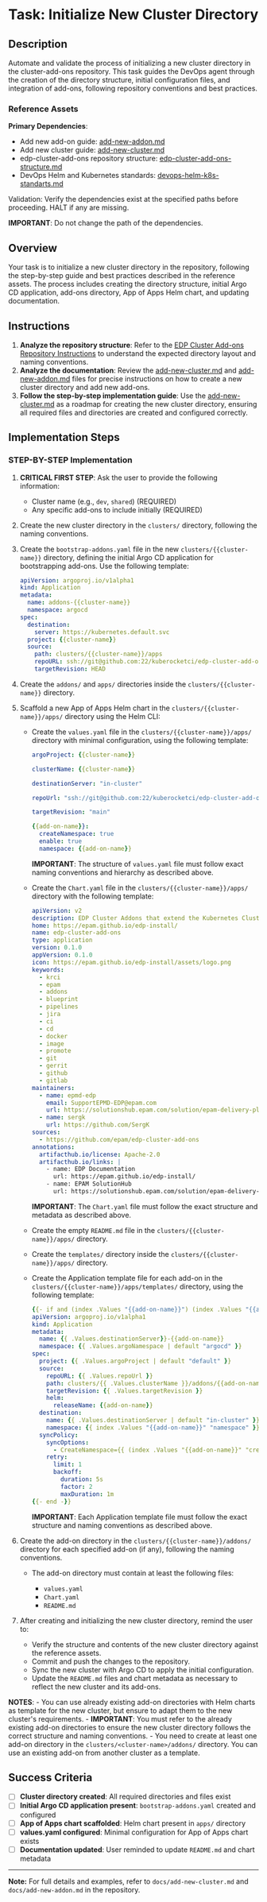 # Task: Initialize New Cluster Directory

## Description

Automate and validate the process of initializing a new cluster directory in the cluster-add-ons repository. This task guides the DevOps agent through the creation of the directory structure, initial configuration files, and integration of add-ons, following repository conventions and best practices.

### Reference Assets

**Primary Dependencies**:

- Add new add-on guide: [add-new-addon.md](./../../docs/add-new-addon.md)
- Add new cluster guide: [add-new-cluster.md](./../../docs/add-new-cluster.md)
- edp-cluster-add-ons repository structure: [edp-cluster-add-ons-structure.md](./.krci-ai/data/edp-cluster-add-ons-structure.md)
- DevOps Helm and Kubernetes standards: [devops-helm-k8s-standarts.md](./.krci-ai/data/devops-helm-k8s-standards.md)

Validation: Verify the dependencies exist at the specified paths before proceeding. HALT if any are missing.

**IMPORTANT**: Do not change the path of the dependencies.

## Overview

Your task is to initialize a new cluster directory in the repository, following the step-by-step guide and best practices described in the reference assets. The process includes creating the directory structure, initial Argo CD application, add-ons directory, App of Apps Helm chart, and updating documentation.

## Instructions

1. **Analyze the repository structure**: Refer to the [EDP Cluster Add-ons Repository Instructions](../../.krci-ai/data/edp-cluster-add-ons-structure.md) to understand the expected directory layout and naming conventions.
2. **Analyze the documentation**: Review the [add-new-cluster.md](../../docs/add-new-cluster.md) and [add-new-addon.md](../../docs/add-new-addon.md) files for precise instructions on how to create a new cluster directory and add new add-ons.
3. **Follow the step-by-step implementation guide**: Use the [add-new-cluster.md](../../docs/add-new-cluster.md) as a roadmap for creating the new cluster directory, ensuring all required files and directories are created and configured correctly.

## Implementation Steps

### STEP-BY-STEP Implementation

1. **CRITICAL FIRST STEP**: Ask the user to provide the following information:

    - Cluster name (e.g., `dev`, `shared`) (REQUIRED)
    - Any specific add-ons to include initially (REQUIRED)

2. Create the new cluster directory in the `clusters/` directory, following the naming conventions.

3. Create the `bootstrap-addons.yaml` file in the new `clusters/{{cluster-name}}` directory, defining the initial Argo CD application for bootstrapping add-ons. Use the following template:

    ```yaml
    apiVersion: argoproj.io/v1alpha1
    kind: Application
    metadata:
      name: addons-{{cluster-name}}
      namespace: argocd
    spec:
      destination:
        server: https://kubernetes.default.svc
      project: {{cluster-name}}
      source:
        path: clusters/{{cluster-name}}/apps
        repoURL: ssh://git@github.com:22/kuberocketci/edp-cluster-add-ons.git
        targetRevision: HEAD
    ```

4. Create the `addons/` and `apps/` directories inside the `clusters/{{cluster-name}}` directory.

5. Scaffold a new App of Apps Helm chart in the `clusters/{{cluster-name}}/apps/` directory using the Helm CLI:

    - Create the `values.yaml` file in the `clusters/{{cluster-name}}/apps/` directory with minimal configuration, using the following template:

        ```yaml
        argoProject: {{cluster-name}}

        clusterName: {{cluster-name}}

        destinationServer: "in-cluster"

        repoUrl: "ssh://git@github.com:22/kuberocketci/edp-cluster-add-ons"

        targetRevision: "main"

        {{add-on-name}}:
          createNamespace: true
          enable: true
          namespace: {{add-on-name}}
        ```

        **IMPORTANT**: The structure of `values.yaml` file must follow exact naming conventions and hierarchy as described above.

    - Create the `Chart.yaml` file in the `clusters/{{cluster-name}}/apps/` directory with the following template:

        ```yaml
        apiVersion: v2
        description: EDP Cluster Addons that extend the Kubernetes Cluster Functionality
        home: https://epam.github.io/edp-install/
        name: edp-cluster-add-ons
        type: application
        version: 0.1.0
        appVersion: 0.1.0
        icon: https://epam.github.io/edp-install/assets/logo.png
        keywords:
          - krci
          - epam
          - addons
          - blueprint
          - pipelines
          - jira
          - ci
          - cd
          - docker
          - image
          - promote
          - git
          - gerrit
          - github
          - gitlab
        maintainers:
          - name: epmd-edp
            email: SupportEPMD-EDP@epam.com
            url: https://solutionshub.epam.com/solution/epam-delivery-platform
          - name: sergk
            url: https://github.com/SergK
        sources:
          - https://github.com/epam/edp-cluster-add-ons
        annotations:
          artifacthub.io/license: Apache-2.0
          artifacthub.io/links: |
            - name: EDP Documentation
              url: https://epam.github.io/edp-install/
            - name: EPAM SolutionHub
              url: https://solutionshub.epam.com/solution/epam-delivery-platform
        ```

        **IMPORTANT**: The `Chart.yaml` file must follow the exact structure and metadata as described above.

    - Create the empty `README.md` file in the `clusters/{{cluster-name}}/apps/` directory.

    - Create the `templates/` directory inside the `clusters/{{cluster-name}}/apps/` directory.

    - Create the Application template file for each add-on in the `clusters/{{cluster-name}}/apps/templates/` directory, using the following template:

        ```yaml
        {{- if and (index .Values "{{add-on-name}}") (index .Values "{{add-on-name}}" "enable") -}}
        apiVersion: argoproj.io/v1alpha1
        kind: Application
        metadata:
          name: {{ .Values.destinationServer}}-{{add-on-name}}
          namespace: {{ .Values.argoNamespace | default "argocd" }}
        spec:
          project: {{ .Values.argoProject | default "default" }}
          source:
            repoURL: {{ .Values.repoUrl }}
            path: clusters/{{ .Values.clusterName }}/addons/{{add-on-name}}
            targetRevision: {{ .Values.targetRevision }}
            helm:
              releaseName: {{add-on-name}}
          destination:
            name: {{ .Values.destinationServer | default "in-cluster" }}
            namespace: {{ index .Values "{{add-on-name}}" "namespace" }}
          syncPolicy:
            syncOptions:
              - CreateNamespace={{ (index .Values "{{add-on-name}}" "createNamespace") }}
            retry:
              limit: 1
              backoff:
                duration: 5s
                factor: 2
                maxDuration: 1m
        {{- end -}}
        ```

        **IMPORTANT**: Each Application template file must follow the exact structure and naming conventions as described above.

6. Create the add-on directory in the `clusters/{{cluster-name}}/addons/` directory for each specified add-on (if any), following the naming conventions.

    - The add-on directory must contain at least the following files:

        - `values.yaml`
        - `Chart.yaml`
        - `README.md`

7. After creating and initializing the new cluster directory, remind the user to:

    - Verify the structure and contents of the new cluster directory against the reference assets.
    - Commit and push the changes to the repository.
    - Sync the new cluster with Argo CD to apply the initial configuration.
    - Update the `README.md` files and chart metadata as necessary to reflect the new cluster and its add-ons.

**NOTES**:
    - You can use already existing add-on directories with Helm charts as template for the new cluster, but ensure to adapt them to the new cluster's requirements.
    - **IMPORTANT**: You must refer to the already existing add-on directories to ensure the new cluster directory follows the correct structure and naming conventions.
    - You need to create at least one add-on directory in the `clusters/<cluster-name>/addons/` directory. You can use an existing add-on from another cluster as a template.

## Success Criteria

- [ ] **Cluster directory created**: All required directories and files exist
- [ ] **Initial Argo CD application present**: `bootstrap-addons.yaml` created and configured
- [ ] **App of Apps chart scaffolded**: Helm chart present in `apps/` directory
- [ ] **values.yaml configured**: Minimal configuration for App of Apps chart exists
- [ ] **Documentation updated**: User reminded to update `README.md` and chart metadata

---

**Note:** For full details and examples, refer to `docs/add-new-cluster.md` and `docs/add-new-addon.md` in the repository.
